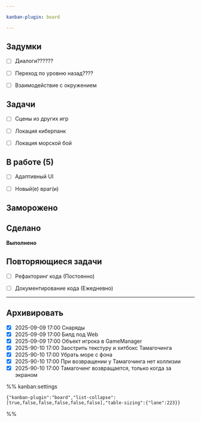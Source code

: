 ```yaml
---

kanban-plugin: board

---
```


## Задумки

- [ ] Диалоги??????
- [ ] Переход по уровню назад????
- [ ] Взаимодействие с окружением


## Задачи

- [ ] Сцены из других игр
- [ ] Локация киберпанк
- [ ] Локация морской бой


## В работе (5)

- [ ] Адаптивный UI
- [ ] Новый(е) враг(и)


## Заморожено



## Сделано

**Выполнено**


## Повторяющиеся задачи

- [ ] Рефакторинг кода (Постоянно)
- [ ] Документирование кода (Ежедневно)


***

## Архивировать

- [x] 2025-09-09 17:00 Снаряды
- [x] 2025-09-09 17:00 Билд под Web
- [x] 2025-09-09 17:00 Объект игрока в GameManager
- [x] 2025-90-10 17:00 Заострить текстуру и хитбокс Тамагочинга
- [x] 2025-90-10 17:00 Убрать море с фона
- [x] 2025-90-10 17:00 При возвращении у Тамагочинга нет коллизии
- [x] 2025-90-10 17:00 Тамагочинг возвращается, только когда за экраном

%% kanban:settings
```
{"kanban-plugin":"board","list-collapse":[true,false,false,false,false,false],"table-sizing":{"lane":223}}
```
%%